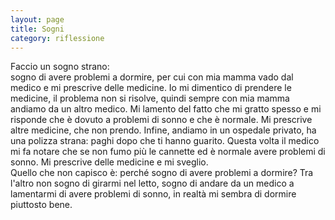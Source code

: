 ```yaml
--- 
layout: page
title: Sogni
category: riflessione
---
```


Faccio un sogno strano:  
sogno di avere problemi a dormire, per cui con mia mamma vado dal medico e mi
prescrive delle medicine. Io mi dimentico di prendere le medicine, il problema
non si risolve, quindi sempre con mia mamma andiamo da un altro medico. Mi
lamento del fatto che mi gratto spesso e mi risponde che è dovuto a problemi
di sonno e che è normale. Mi prescrive altre medicine, che non prendo. Infine,
andiamo in un ospedale privato, ha una polizza strana: paghi dopo che ti hanno
guarito. Questa volta il medico mi fa notare che se non fumo più le cannette ed 
è normale avere problemi di sonno. Mi prescrive delle medicine e mi sveglio.  
Quello che non capisco è: perché sogno di avere problemi a dormire? Tra l'altro
non sogno di girarmi nel letto, sogno di andare da un medico a lamentarmi di
avere problemi di sonno, in realtà mi sembra di dormire piuttosto bene.
